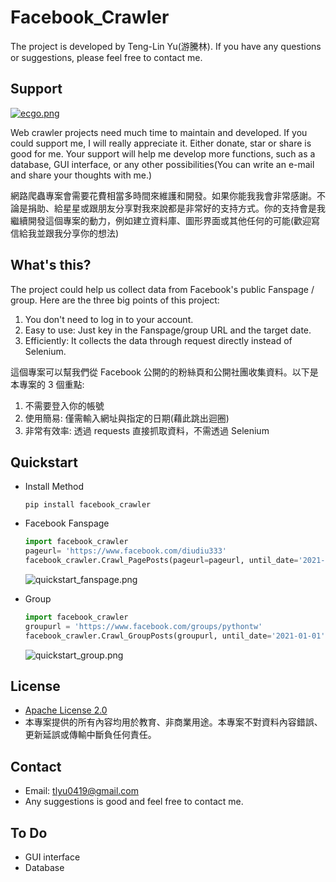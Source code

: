 # Facebook_Crawler
The project is developed by Teng-Lin Yu(游騰林). If you have any questions or suggestions, please feel free to contact me. 

## Support

[![ecgo.png](./images/ecgo.png)](https://payment.ecpay.com.tw/QuickCollect/PayData?GcM4iJGUeCvhY%2fdFqqQ%2bFAyf3uA10KRo%2fqzP4DWtVcw%3d)


Web crawler projects need much time to maintain and developed. If you could support me, I will really appreciate it. Either donate, star or share is good for me. Your support will help me develop more functions, such as a database, GUI interface, or any other possibilities(You can write an e-mail and share your thoughts with me.) 

網路爬蟲專案會需要花費相當多時間來維護和開發。如果你能我我會非常感謝。不論是捐助、給星星或跟朋友分享對我來說都是非常好的支持方式。你的支持會是我繼續開發這個專案的動力，例如建立資料庫、圖形界面或其他任何的可能(歡迎寫信給我並跟我分享你的想法)

## What's this?

The project could help us collect data from Facebook's public Fanspage / group. Here are the three big points of this project: 
1. You don't need to log in to your account.
2. Easy to use: Just key in the Fanspage/group URL and the target date. 
3. Efficiently: It collects the data through request directly instead of Selenium.


這個專案可以幫我們從 Facebook 公開的的粉絲頁和公開社團收集資料。以下是本專案的 3 個重點:
1. 不需要登入你的帳號
2. 使用簡易: 僅需輸入網址與指定的日期(藉此跳出迴圈)
3. 非常有效率: 透過 requests 直接抓取資料，不需透過 Selenium

## Quickstart
- Install Method
  ```pip
  pip install facebook_crawler
  ```

- Facebook Fanspage 
  ```python
  import facebook_crawler
  pageurl= 'https://www.facebook.com/diudiu333'
  facebook_crawler.Crawl_PagePosts(pageurl=pageurl, until_date='2021-01-01')
  ```
  ![quickstart_fanspage.png](./images/quickstart_fanspage.png)
- Group
  ```python
  import facebook_crawler
  groupurl = 'https://www.facebook.com/groups/pythontw'
  facebook_crawler.Crawl_GroupPosts(groupurl, until_date='2021-01-01')
  ```
  ![quickstart_group.png](./images/quickstart_group.png)
## License
- [Apache License 2.0](./LiCENSE)
- 本專案提供的所有內容均用於教育、非商業用途。本專案不對資料內容錯誤、更新延誤或傳輸中斷負任何責任。

## Contact
- Email: tlyu0419@gmail.com
- Any suggestions is good and feel free to contact me.


## To Do
- GUI interface
- Database

